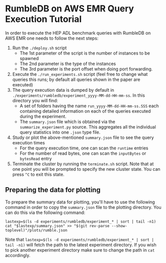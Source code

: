 # RumbleDB on AWS EMR Query Execution Tutorial

In order to execute the HEP ADL benchmark queries with RumbleDB on AWS EMR one needs to follow the next steps:

1. Run the `./deploy.sh` script
    * The 1st parameter of the script is the number of instances to be spawned
    * The 2nd parameter is the type of the instances
    * The 3rd parameter is the port offset when doing port forwarding.  
1. Execute the `./run_experiments.sh` script (feel free to change what queries this runs; by default all queries shown in the paper are executed)
1. The query execution data is dumped by default in `./experiments/rumbledb/experiment_yyyy-MM-dd-HH-mm-ss`. In this directory you will find:
    * A set of folders having the name `run_yyyy-MM-dd-HH-mm-ss.SSS` each containing detailed information on each of the queries executed during the experiment. 
    * The `summary.json` file which is obtained via the `summarize_experiment.py` source. This aggregates all the individual query statistics into one `.json` type file. 
1. Study or plot the above-mentioned  `summary.json` file to see the query execution times
    * For the query execution time, one can scan the `runtime` entries
    * For the number of read bytes, one can scan the `inputBytes` or `bytesRead` entry 
1. Terminate the cluster by running the `terminate.sh` script. Note that at one point you will be prompted to specify the new cluster state. You can press `^C` to exit this state.

## Preparing the data for plotting

To prepare the summary data for plotting, you'll have to use the following command in order to copy the `summary.json` file to the plotting directory. You can do this via the following command:

```
lastexp=$(ls -d experiments/rumbledb/experiment_* | sort | tail -n1)
cat "$lastexp/summary.json" >> "$(git rev-parse --show-toplevel)"/plots/rumble.json
```

Note that `lastexp=$(ls -d experiments/rumbledb/experiment_* | sort | tail -n1)` will fetch the path to the latest experiment directory. If you wish to pick another experiment directory make sure to change the path in `cat` accordingly.